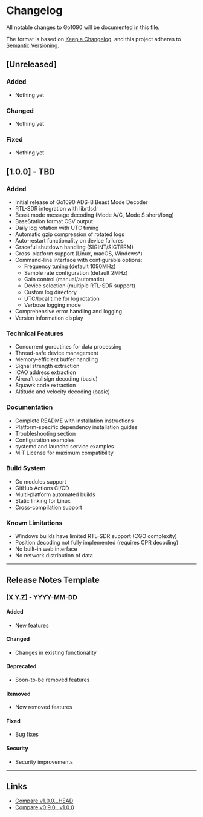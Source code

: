 # Changelog

All notable changes to Go1090 will be documented in this file.

The format is based on [Keep a Changelog](https://keepachangelog.com/en/1.0.0/),
and this project adheres to [Semantic Versioning](https://semver.org/spec/v2.0.0.html).

## [Unreleased]

### Added
- Nothing yet

### Changed
- Nothing yet

### Fixed
- Nothing yet

## [1.0.0] - TBD

### Added
- Initial release of Go1090 ADS-B Beast Mode Decoder
- RTL-SDR integration with librtlsdr
- Beast mode message decoding (Mode A/C, Mode S short/long)
- BaseStation format CSV output
- Daily log rotation with UTC timing
- Automatic gzip compression of rotated logs
- Auto-restart functionality on device failures
- Graceful shutdown handling (SIGINT/SIGTERM)
- Cross-platform support (Linux, macOS, Windows*)
- Command-line interface with configurable options:
  - Frequency tuning (default 1090MHz)
  - Sample rate configuration (default 2MHz)
  - Gain control (manual/automatic)
  - Device selection (multiple RTL-SDR support)
  - Custom log directory
  - UTC/local time for log rotation
  - Verbose logging mode
- Comprehensive error handling and logging
- Version information display

### Technical Features
- Concurrent goroutines for data processing
- Thread-safe device management
- Memory-efficient buffer handling
- Signal strength extraction
- ICAO address extraction
- Aircraft callsign decoding (basic)
- Squawk code extraction
- Altitude and velocity decoding (basic)

### Documentation
- Complete README with installation instructions
- Platform-specific dependency installation guides
- Troubleshooting section
- Configuration examples
- systemd and launchd service examples
- MIT License for maximum compatibility

### Build System
- Go modules support
- GitHub Actions CI/CD
- Multi-platform automated builds
- Static linking for Linux
- Cross-compilation support

### Known Limitations
- Windows builds have limited RTL-SDR support (CGO complexity)
- Position decoding not fully implemented (requires CPR decoding)
- No built-in web interface
- No network distribution of data

---

## Release Notes Template

### [X.Y.Z] - YYYY-MM-DD

#### Added
- New features

#### Changed
- Changes in existing functionality

#### Deprecated
- Soon-to-be removed features

#### Removed
- Now removed features

#### Fixed
- Bug fixes

#### Security
- Security improvements

---

## Links

- [Compare v1.0.0...HEAD](https://github.com/[username]/go1090/compare/v1.0.0...HEAD)
- [Compare v0.9.0...v1.0.0](https://github.com/[username]/go1090/compare/v0.9.0...v1.0.0) 